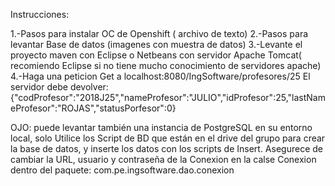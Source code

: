 Instrucciones:

1.-Pasos para instalar OC de Openshift ( archivo de texto)
2.-Pasos para levantar Base de datos (imagenes con muestra de datos)
3.-Levante el proyecto maven con Eclipse o Netbeans con servidor Apache Tomcat( recomiendo Eclipse si no tiene mucho conocimiento de servidores apache)
4.-Haga una peticion Get a localhost:8080/IngSoftware/profesores/25
	El servidor debe devolver: {"codProfesor":"2018J25","nameProfesor":"JULIO","idProfesor":25,"lastNameProfesor":"ROJAS","statusPorfesor":0}
	
OJO: puede levantar también una instancia de PostgreSQL en su entorno local, solo Utilice los Script de BD que están en el drive del grupo
 para crear la base de datos, y inserte los datos con los scripts de Insert.
 Asegurece de cambiar la URL, usuario y contraseña de la Conexion en la calse Conexion dentro del paquete: com.pe.ingsoftware.dao.conexion
